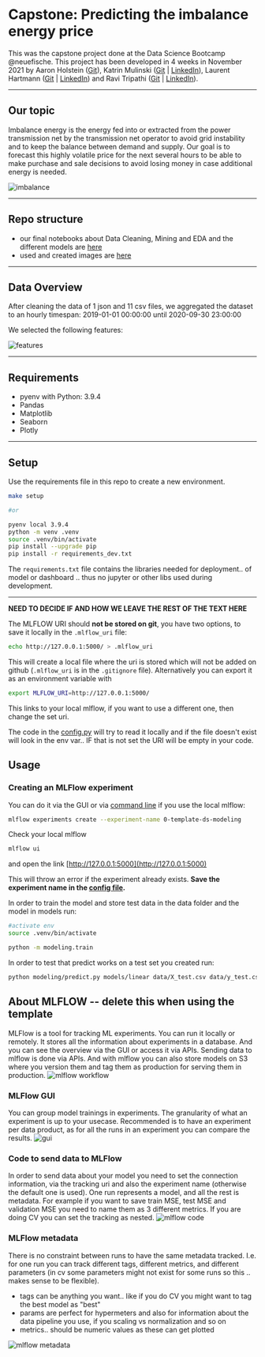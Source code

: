 # __Capstone: Predicting the imbalance energy price__

This was the capstone project done at the Data Science Bootcamp @neuefische. This project has been developed in 4 weeks in November 2021 by Aaron Holstein ([Git](https://github.com/AaronsHub)), Katrin Mulinski ([Git](https://github.com/IronMan2483) | [LinkedIn](https://www.linkedin.com/in/katrin-mulinski-81ab5622/)), Laurent Hartmann ([Git](https://github.com/laurantirkh) | [LinkedIn](https://www.linkedin.com/in/laurent-hartmann-134524bb/)) and Ravi Tripathi ([Git](https://github.com/ravitpt87) | [LinkedIn](https://www.linkedin.com/in/ravi-tripathi-phd-95a128179/)).

---
## __Our topic__

Imbalance energy is the energy fed into or extracted from the power transmission net by the transmission net operator to avoid grid instability and to keep the balance between demand and supply. Our goal is to forecast this highly volatile price for the next several hours to be able to make purchase and sale decisions to avoid losing money in case additional energy is needed.

![imbalance](images/imbalance_energy.png)

---

## __Repo structure__

* our final notebooks about Data Cleaning, Mining and EDA and the different models are [here](https://github.com/AaronsHub/capstone_energy/tree/main/final_notebooks)
* used and created images are [here](https://github.com/AaronsHub/capstone_energy/tree/main/images)

---

## __Data Overview__

After cleaning the data of 1 json and 11 csv files, we aggregated the dataset to an hourly timespan: 2019-01-01 00:00:00 until 2020-09-30 23:00:00

We selected the following features:

![features](images/used_features.png)

---
## __Requirements__

- pyenv with Python: 3.9.4
- Pandas
- Matplotlib
- Seaborn
- Plotly

---
## __Setup__

Use the requirements file in this repo to create a new environment.

```BASH
make setup

#or

pyenv local 3.9.4
python -m venv .venv
source .venv/bin/activate
pip install --upgrade pip
pip install -r requirements_dev.txt
```

The `requirements.txt` file contains the libraries needed for deployment.. of model or dashboard .. thus no jupyter or other libs used during development.

---

__NEED TO DECIDE IF AND HOW WE LEAVE THE REST OF THE TEXT HERE__


The MLFLOW URI should **not be stored on git**, you have two options, to save it locally in the `.mlflow_uri` file:

```BASH
echo http://127.0.0.1:5000/ > .mlflow_uri
```

This will create a local file where the uri is stored which will not be added on github (`.mlflow_uri` is in the `.gitignore` file). Alternatively you can export it as an environment variable with

```bash
export MLFLOW_URI=http://127.0.0.1:5000/
```

This links to your local mlflow, if you want to use a different one, then change the set uri.

The code in the [config.py](modeling/config.py) will try to read it locally and if the file doesn't exist will look in the env var.. IF that is not set the URI will be empty in your code.

## Usage

### Creating an MLFlow experiment

You can do it via the GUI or via [command line](https://www.mlflow.org/docs/latest/tracking.html#managing-experiments-and-runs-with-the-tracking-service-api) if you use the local mlflow:

```bash
mlflow experiments create --experiment-name 0-template-ds-modeling
```

Check your local mlflow

```bash
mlflow ui
```

and open the link [http://127.0.0.1:5000](http://127.0.0.1:5000)

This will throw an error if the experiment already exists. **Save the experiment name in the [config file](modeling/config.py).**

In order to train the model and store test data in the data folder and the model in models run:

```bash
#activate env
source .venv/bin/activate

python -m modeling.train
```

In order to test that predict works on a test set you created run:

```bash
python modeling/predict.py models/linear data/X_test.csv data/y_test.csv
```

## About MLFLOW -- delete this when using the template

MLFlow is a tool for tracking ML experiments. You can run it locally or remotely. It stores all the information about experiments in a database.
And you can see the overview via the GUI or access it via APIs. Sending data to mlflow is done via APIs. And with mlflow you can also store models on S3 where you version them and tag them as production for serving them in production.
![mlflow workflow](images/0_general_tracking_mlflow.png)

### MLFlow GUI

You can group model trainings in experiments. The granularity of what an experiment is up to your usecase. Recommended is to have an experiment per data product, as for all the runs in an experiment you can compare the results.
![gui](images/1_gui.png)

### Code to send data to MLFlow

In order to send data about your model you need to set the connection information, via the tracking uri and also the experiment name (otherwise the default one is used). One run represents a model, and all the rest is metadata. For example if you want to save train MSE, test MSE and validation MSE you need to name them as 3 different metrics.
If you are doing CV you can set the tracking as nested.
![mlflow code](images/2_code.png)

### MLFlow metadata

There is no constraint between runs to have the same metadata tracked. I.e. for one run you can track different tags, different metrics, and different parameters (in cv some parameters might not exist for some runs so this .. makes sense to be flexible).

- tags can be anything you want.. like if you do CV you might want to tag the best model as "best"
- params are perfect for hypermeters and also for information about the data pipeline you use, if you scaling vs normalization and so on
- metrics.. should be numeric values as these can get plotted

![mlflow metadata](images/3_metadata.png)
